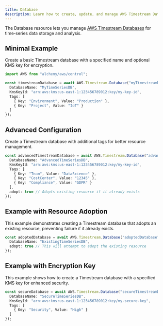 ```yaml
---
title: Database
description: Learn how to create, update, and manage AWS Timestream Databases using Alchemy Cloud Control.
---
```


The Database resource lets you manage [AWS Timestream Databases](https://docs.aws.amazon.com/timestream/latest/userguide/) for time-series data storage and analysis.

## Minimal Example

Create a basic Timestream database with a specified name and optional KMS key for encryption.

```ts
import AWS from "alchemy/aws/control";

const timestreamDatabase = await AWS.Timestream.Database("myTimestreamDatabase", {
  DatabaseName: "MyTimeSeriesDB",
  KmsKeyId: "arn:aws:kms:us-east-1:123456789012:key/my-key-id",
  Tags: [
    { Key: "Environment", Value: "Production" },
    { Key: "Project", Value: "IoT" }
  ]
});
```

## Advanced Configuration

Create a Timestream database with additional tags for better resource management.

```ts
const advancedTimestreamDatabase = await AWS.Timestream.Database("advancedTimestreamDatabase", {
  DatabaseName: "AdvancedTimeSeriesDB",
  KmsKeyId: "arn:aws:kms:us-east-1:123456789012:key/my-key-id",
  Tags: [
    { Key: "Team", Value: "DataScience" },
    { Key: "CostCenter", Value: "12345" },
    { Key: "Compliance", Value: "GDPR" }
  ],
  adopt: true // Adopts existing resource if it already exists
});
```

## Example with Resource Adoption

This example demonstrates creating a Timestream database that adopts an existing resource, preventing failure if it already exists.

```ts
const adoptedDatabase = await AWS.Timestream.Database("adoptedDatabase", {
  DatabaseName: "ExistingTimeSeriesDB",
  adopt: true // This will attempt to adopt the existing resource
});
```

## Example with Encryption Key

This example shows how to create a Timestream database with a specified KMS key for enhanced security.

```ts
const secureDatabase = await AWS.Timestream.Database("secureTimestreamDatabase", {
  DatabaseName: "SecureTimeSeriesDB",
  KmsKeyId: "arn:aws:kms:us-east-1:123456789012:key/my-secure-key",
  Tags: [
    { Key: "Security", Value: "High" }
  ]
});
```